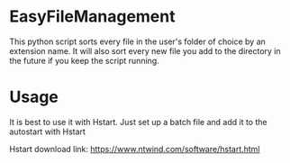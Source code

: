 # EasyFileManagement
This python script sorts every file in the user's folder of choice by an extension name. It will also sort every new file you add to the directory in the future if you keep the script running.

# Usage
It is best to use it with Hstart. Just set up a batch file and add it to the autostart with Hstart

Hstart download link: https://www.ntwind.com/software/hstart.html
